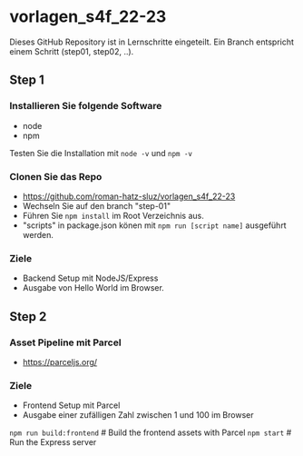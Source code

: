 # vorlagen_s4f_22-23

Dieses GitHub Repository ist in Lernschritte eingeteilt. 
Ein Branch entspricht einem Schritt (step01, step02, ..). 

## Step 1

### Installieren Sie folgende Software
* node
* npm

Testen Sie die Installation mit 
`node -v` und `npm -v`

### Clonen Sie das Repo 
* https://github.com/roman-hatz-sluz/vorlagen_s4f_22-23 
* Wechseln Sie auf den branch "step-01"
* Führen Sie `npm install` im Root Verzeichnis aus. 
* "scripts" in package.json könen mit `npm run [script name]` ausgeführt werden. 

### Ziele 
* Backend Setup mit NodeJS/Express
* Ausgabe von Hello World im Browser.


## Step 2
### Asset Pipeline mit Parcel 
* https://parceljs.org/ 

### Ziele  
* Frontend Setup mit Parcel
* Ausgabe einer zufälligen Zahl zwischen 1 und 100 im Browser  

`npm run build:frontend`   # Build the frontend assets with Parcel
`npm start`                # Run the Express server
